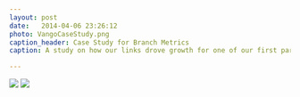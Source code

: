 ```yaml
---
layout: post
date:   2014-04-06 23:26:12
photo: VangoCaseStudy.png
caption_header: Case Study for Branch Metrics
caption: A study on how our links drove growth for one of our first partners

---
```



<img src="https://abbeychaver.github.io/img/large/VangoCaseStudy1.png" style="max-width: 100px"/>
<img src="https://abbeychaver.github.io/img/large/VangoCaseStudy2.png" style="max-width: 100px"/>

